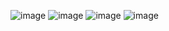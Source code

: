 ![image](https://github.com/user-attachments/assets/12648147-d039-4df0-96af-b53132edbab7)
![image](https://github.com/user-attachments/assets/daf8a9b7-413f-483d-9d7c-43c253fd4d6c)
![image](https://github.com/user-attachments/assets/8aa5e497-3cae-4c7a-b7ec-f799241e80df)
![image](https://github.com/user-attachments/assets/a7fb2bf4-5186-4cf9-ba58-8e93ca073444)









